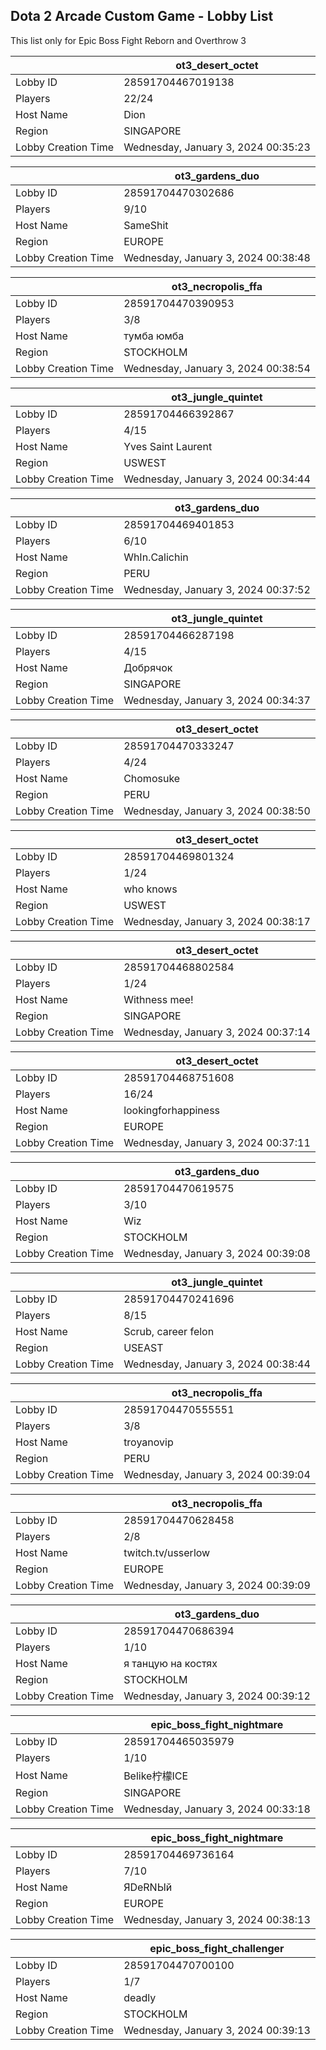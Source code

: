 ## Dota 2 Arcade Custom Game - Lobby List

This list only for Epic Boss Fight Reborn and Overthrow 3

|  | ot3_desert_octet |
| ------ | ------ |
| Lobby ID | 28591704467019138 |
| Players | 22/24 |
| Host Name | Dion |
| Region | SINGAPORE |
| Lobby Creation Time | Wednesday, January 3, 2024 00:35:23 |


|  | ot3_gardens_duo |
| ------ | ------ |
| Lobby ID | 28591704470302686 |
| Players | 9/10 |
| Host Name | SameShit |
| Region | EUROPE |
| Lobby Creation Time | Wednesday, January 3, 2024 00:38:48 |


|  | ot3_necropolis_ffa |
| ------ | ------ |
| Lobby ID | 28591704470390953 |
| Players | 3/8 |
| Host Name | тумба юмба |
| Region | STOCKHOLM |
| Lobby Creation Time | Wednesday, January 3, 2024 00:38:54 |


|  | ot3_jungle_quintet |
| ------ | ------ |
| Lobby ID | 28591704466392867 |
| Players | 4/15 |
| Host Name | Yves Saint Laurent |
| Region | USWEST |
| Lobby Creation Time | Wednesday, January 3, 2024 00:34:44 |


|  | ot3_gardens_duo |
| ------ | ------ |
| Lobby ID | 28591704469401853 |
| Players | 6/10 |
| Host Name | WhIn.Calichin |
| Region | PERU |
| Lobby Creation Time | Wednesday, January 3, 2024 00:37:52 |


|  | ot3_jungle_quintet |
| ------ | ------ |
| Lobby ID | 28591704466287198 |
| Players | 4/15 |
| Host Name | Добрячок |
| Region | SINGAPORE |
| Lobby Creation Time | Wednesday, January 3, 2024 00:34:37 |


|  | ot3_desert_octet |
| ------ | ------ |
| Lobby ID | 28591704470333247 |
| Players | 4/24 |
| Host Name | Chomosuke |
| Region | PERU |
| Lobby Creation Time | Wednesday, January 3, 2024 00:38:50 |


|  | ot3_desert_octet |
| ------ | ------ |
| Lobby ID | 28591704469801324 |
| Players | 1/24 |
| Host Name | who knows |
| Region | USWEST |
| Lobby Creation Time | Wednesday, January 3, 2024 00:38:17 |


|  | ot3_desert_octet |
| ------ | ------ |
| Lobby ID | 28591704468802584 |
| Players | 1/24 |
| Host Name | Withness mee! |
| Region | SINGAPORE |
| Lobby Creation Time | Wednesday, January 3, 2024 00:37:14 |


|  | ot3_desert_octet |
| ------ | ------ |
| Lobby ID | 28591704468751608 |
| Players | 16/24 |
| Host Name | lookingforhappiness |
| Region | EUROPE |
| Lobby Creation Time | Wednesday, January 3, 2024 00:37:11 |


|  | ot3_gardens_duo |
| ------ | ------ |
| Lobby ID | 28591704470619575 |
| Players | 3/10 |
| Host Name | Wiz |
| Region | STOCKHOLM |
| Lobby Creation Time | Wednesday, January 3, 2024 00:39:08 |


|  | ot3_jungle_quintet |
| ------ | ------ |
| Lobby ID | 28591704470241696 |
| Players | 8/15 |
| Host Name | Scrub, career felon |
| Region | USEAST |
| Lobby Creation Time | Wednesday, January 3, 2024 00:38:44 |


|  | ot3_necropolis_ffa |
| ------ | ------ |
| Lobby ID | 28591704470555551 |
| Players | 3/8 |
| Host Name | troyanovip |
| Region | PERU |
| Lobby Creation Time | Wednesday, January 3, 2024 00:39:04 |


|  | ot3_necropolis_ffa |
| ------ | ------ |
| Lobby ID | 28591704470628458 |
| Players | 2/8 |
| Host Name | twitch.tv/usserlow |
| Region | EUROPE |
| Lobby Creation Time | Wednesday, January 3, 2024 00:39:09 |


|  | ot3_gardens_duo |
| ------ | ------ |
| Lobby ID | 28591704470686394 |
| Players | 1/10 |
| Host Name | я танцую на костях |
| Region | STOCKHOLM |
| Lobby Creation Time | Wednesday, January 3, 2024 00:39:12 |


|  | epic_boss_fight_nightmare |
| ------ | ------ |
| Lobby ID | 28591704465035979 |
| Players | 1/10 |
| Host Name | Belike柠檬ICE |
| Region | SINGAPORE |
| Lobby Creation Time | Wednesday, January 3, 2024 00:33:18 |


|  | epic_boss_fight_nightmare |
| ------ | ------ |
| Lobby ID | 28591704469736164 |
| Players | 7/10 |
| Host Name | ЯDeRNЫй |
| Region | EUROPE |
| Lobby Creation Time | Wednesday, January 3, 2024 00:38:13 |


|  | epic_boss_fight_challenger |
| ------ | ------ |
| Lobby ID | 28591704470700100 |
| Players | 1/7 |
| Host Name | deadly |
| Region | STOCKHOLM |
| Lobby Creation Time | Wednesday, January 3, 2024 00:39:13 |


